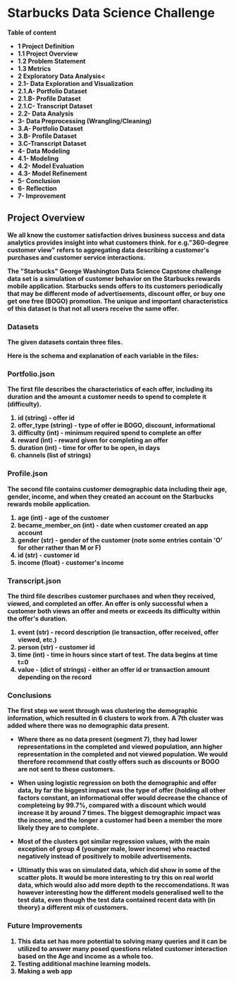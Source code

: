 # Starbucks Data Science Challenge

<b> Table of content<br>
- 1 Project Definition
- 1.1 Project Overview 
- 1.2 Problem Statement
- 1.3 Metrics
- 2 Exploratory Data Analysis<
- 2.1- Data Exploration and Visualization
- 2.1.A- Portfolio Dataset
- 2.1.B- Profile Dataset
- 2.1.C- Transcript Dataset
- 2.2- Data Analysis
- 3- Data Preprocessing (Wrangling/Cleaning)
- 3.A- Portfolio Dataset
- 3.B- Profile Dataset
- 3.C-Transcript Dataset
- 4- Data Modeling
- 4.1- Modeling
- 4.2- Model Evaluation
- 4.3- Model Refinement
- 5- Conclusion
- 6- Reflection
- 7- Improvement

## Project Overview
We all know the customer satisfaction drives business success and data analytics provides insight into what customers think. for e.g."360-degree customer view" refers to aggregating data describing a customer's purchases and customer service interactions.

The "Starbucks" George Washington Data Science Capstone challenge data set is a simulation of customer behavior on the Starbucks rewards mobile application. Starbucks sends offers to its customers periodically that may be different mode of advertisements, discount offer, or buy one get one free (BOGO) promotion. The unique and important characteristics of this dataset is that not all users receive the same offer.


### Datasets
The given datasets contain three files. 

Here is the schema and explanation of each variable in the files:
### Portfolio.json
The first file describes the characteristics of each offer, including its duration and the amount a customer needs to spend to complete it (difficulty). <br>
1. id (string) - offer id 
2. offer_type (string) - type of offer ie BOGO, discount, informational
3. difficulty (int) - minimum required spend to complete an offer
4. reward (int) - reward given for completing an offer
5. duration (int) - time for offer to be open, in days
6. channels (list of strings)

### Profile.json
The second file contains customer demographic data including their age, gender, income, and when they created an account on the Starbucks rewards mobile application.
1. age (int) - age of the customer
2. became_member_on (int) - date when customer created an app account
3. gender (str) - gender of the customer (note some entries contain 'O' for other rather than M or F)
4. id (str) - customer id
5. income (float) - customer's income

### Transcript.json
The third file describes customer purchases and when they received, viewed, and completed an offer. An offer is only successful when a customer both views an offer and meets or exceeds its difficulty within the offer's duration.

1. event (str) - record description (ie transaction, offer received, offer viewed, etc.)
2. person (str) - customer id
3. time (int) - time in hours since start of test. The data begins at time t=0
4. value - (dict of strings) - either an offer id or transaction amount depending on the record

### Conclusions
The first step we went through was clustering the demographic information, which resulted in 6 clusters to work from. A 7th cluster was added where there was no demographic data present.
- Where there as no data present (segment 7), they had lower representations in the completed and viewed population, ann higher representation in the completed and not viewed population. We would therefore recommend that costly offers such as discounts or BOGO are not sent to these customers.

- When using logistic regression on both the demographic and offer data, by far the biggest impact was the type of offer (holding all other factors constant, an informational offer would decrease the chance of completeing by 99.7%, compared with a discount which would increase it by around 7 times. The biggest demographic impact was the income, and the longer a customer had been a member the more likely they are to complete.

- Most of the clusters got similar regression values, with the main exception of group 4 (younger male, lower income) who reacted negatively instead of positively to mobile advertisements.

- Ultimatly this was on simulated data, which did show in some of the scatter plots. It would be more interesting to try this on real world data, which would also add more depth to the reccomendations. It was however interesting how the different models generalised well to the test data, even though the test data contained recent data with (in theory) a different mix of customers.

### Future Improvements
1. This data set has more potential to solving many queries and it can be utilized to answer many posed questions related customer interaction based on the Age and income as a whole too.
2. Testing additional machine learning models.
3. Making a web app


